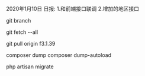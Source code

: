 2020年1月10日 日报:
1.和前端接口联调
2.增加的地区接口

git branch

git fetch --all

git pull origin f3.1.39

composer dump
composer dump-autoload

php artisan migrate
